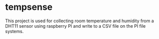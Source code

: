 # tempsense
This project is used for collecting room temperature and humidity from a DHT11 sensor using raspberry PI and write to a CSV file on the PI file systems.
